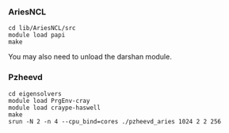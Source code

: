 ### AriesNCL

```
cd lib/AriesNCL/src
module load papi
make
```

You may also need to unload the darshan module.

### Pzheevd

```
cd eigensolvers
module load PrgEnv-cray 
module load craype-haswell
make
srun -N 2 -n 4 --cpu_bind=cores ./pzheevd_aries 1024 2 2 256
```
